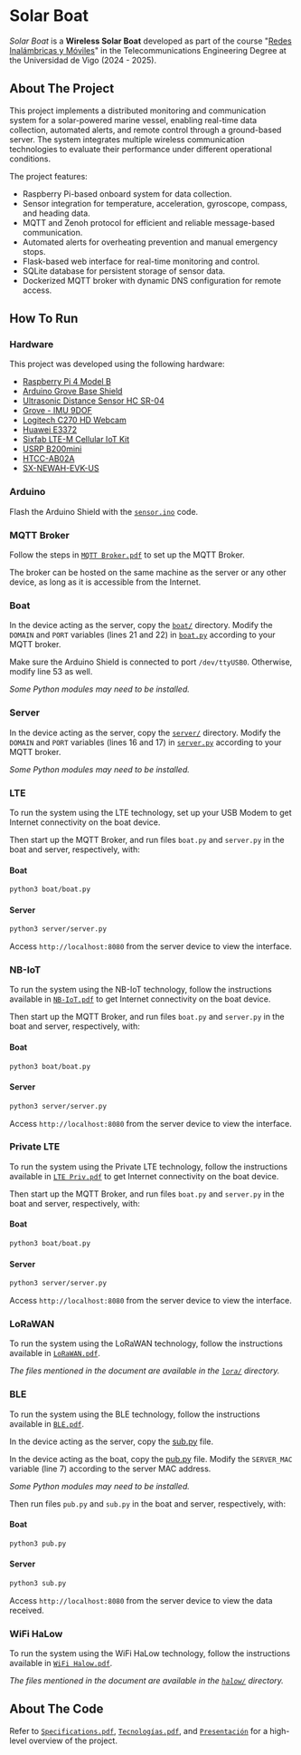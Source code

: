 # Solar Boat
_Solar Boat_ is a **Wireless Solar Boat** developed as part of the course "[Redes Inalámbricas y Móviles](https://secretaria.uvigo.gal/docnet-nuevo/guia_docent/?centre=305&ensenyament=V05G301V01&assignatura=V05G301V01402&any_academic=2024_25)" in the Telecommunications Engineering Degree at the Universidad de Vigo (2024 - 2025).

## About The Project
This project implements a distributed monitoring and communication system for a solar-powered marine vessel, enabling real-time data collection, automated alerts, and remote control through a ground-based server. The system integrates multiple wireless communication technologies to evaluate their performance under different operational conditions.

The project features:
- Raspberry Pi-based onboard system for data collection.
- Sensor integration for temperature, acceleration, gyroscope, compass, and heading data.
- MQTT and Zenoh protocol for efficient and reliable message-based communication.
- Automated alerts for overheating prevention and manual emergency stops.
- Flask-based web interface for real-time monitoring and control.
- SQLite database for persistent storage of sensor data.
- Dockerized MQTT broker with dynamic DNS configuration for remote access.

## How To Run
### Hardware
This project was developed using the following hardware:
- [Raspberry Pi 4 Model B](https://www.raspberrypi.com/products/raspberry-pi-4-model-b/)
- [Arduino Grove Base Shield](https://store.arduino.cc/en-es/products/grove-base-shield-v2-0-for-arduino)
- [Ultrasonic Distance Sensor HC SR-04](https://www.sparkfun.com/ultrasonic-distance-sensor-hc-sr04.html)
- [Grove - IMU 9DOF](https://www.seeedstudio.com/Grove-IMU-9DOF-v2-0.html)
- [Logitech C270 HD Webcam](https://www.logitech.com/es-es/products/webcams/c270-hd-webcam.960-001063.html)
- [Huawei E3372](https://consumer.huawei.com/gh/support/routers/e3372/)
- [Sixfab LTE-M Cellular IoT Kit](https://sixfab.com/product/raspberry-pi-cellular-iot-kit-lte-m/)
- [USRP B200mini](https://www.ettus.com/all-products/usrp-b200mini/)
- [HTCC-AB02A](https://heltec.org/project/htcc-ab02a/)
- [SX-NEWAH-EVK-US](https://www.silextechnology.com/connectivity-solutions/embedded-wireless/sx-newah-evaluation)

### Arduino
Flash the Arduino Shield with the [`sensor.ino`](src/arduino/sensor.ino) code.

### MQTT Broker
Follow the steps in [`MQTT Broker.pdf`](docs/Configs/[MQTT%20Broker]%20Configs.pdf) to set up the MQTT Broker.

The broker can be hosted on the same machine as the server or any other device, as long as it is accessible from the Internet.

### Boat
In the device acting as the server, copy the [`boat/`](src/boat/) directory.
Modify the `DOMAIN` and `PORT` variables (lines 21 and 22) in [`boat.py`](src/boat/boat.py) according to your MQTT broker.

Make sure the Arduino Shield is connected to port `/dev/ttyUSB0`. Otherwise, modify line 53 as well.

*Some Python modules may need to be installed.*

### Server
In the device acting as the server, copy the [`server/`](src/server/) directory.
Modify the `DOMAIN` and `PORT` variables (lines 16 and 17) in [`server.py`](src/server/server.py) according to your MQTT broker.

*Some Python modules may need to be installed.*

### LTE
To run the system using the LTE technology, set up your USB Modem to get Internet connectivity on the boat device. 

Then start up the MQTT Broker, and run files `boat.py` and `server.py` in the boat and server, respectively, with:
#### Boat
```bash
python3 boat/boat.py
```
#### Server
```bash
python3 server/server.py
```

Access `http://localhost:8080` from the server device to view the interface.

### NB-IoT
To run the system using the NB-IoT technology, follow the instructions available in [`NB-IoT.pdf`](docs/Configs/NB-IoT.pdf) to get Internet connectivity on the boat device.

Then start up the MQTT Broker, and run files `boat.py` and `server.py` in the boat and server, respectively, with:
#### Boat
```bash
python3 boat/boat.py
```
#### Server
```bash
python3 server/server.py
```

Access `http://localhost:8080` from the server device to view the interface.

### Private LTE
To run the system using the Private LTE technology, follow the instructions available in [`LTE Priv.pdf`](docs/Configs/LTE%20Priv.pdf) to get Internet connectivity on the boat device.

Then start up the MQTT Broker, and run files `boat.py` and `server.py` in the boat and server, respectively, with:
#### Boat
```bash
python3 boat/boat.py
```
#### Server
```bash
python3 server/server.py
```

Access `http://localhost:8080` from the server device to view the interface.

### LoRaWAN
To run the system using the LoRaWAN technology, follow the instructions available in [`LoRaWAN.pdf`](docs/Configs/LoRaWAN.pdf).

*The files mentioned in the document are available in the [`lora/`](src/lora) directory.*

### BLE
To run the system using the BLE technology, follow the instructions available in [`BLE.pdf`](docs/Configs/BLE.pdf).

In the device acting as the server, copy the [sub.py](src/ble/sub.py) file.

In the device acting as the boat, copy the [pub.py](src/ble/pub.py) file.
Modify the `SERVER_MAC` variable (line 7) according to the server MAC address.

*Some Python modules may need to be installed.*

Then run files `pub.py` and `sub.py` in the boat and server, respectively, with:
#### Boat
```bash
python3 pub.py
```
#### Server
```bash
python3 sub.py
```

Access `http://localhost:8080` from the server device to view the data  received.

### WiFi HaLow
To run the system using the WiFi HaLow technology, follow the instructions available in [`WiFi Halow.pdf`](docs/Configs/WiFi%20Halow.pdf).

*The files mentioned in the document are available in the [`halow/`](src/halow) directory.*

## About The Code
Refer to [`Specifications.pdf`](docs/Specifications.pdf), [`Tecnologías.pdf`](docs/Comparisons/Tecnologías.pdf), and [`Presentación`](docs/Presentación.pdf) for a high-level overview of the project.